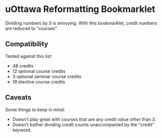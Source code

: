 # uOttawa Reformatting Bookmarklet

Dividing numbers by 3 is annoying. With this bookmarklet, credit numbers are reduced to "courses".

## Compatibility

Tested against this list:

* 48 credits
* 12 optional course credits
* 3 optional seminar course credits
* 18 elective course credits

## Caveats

Some things to keep in mind:

* Doesn't play great with courses that are any credit value *other* than 3.
* Doesn't bother dividing credit counts unaccompanied by the "credit" keyword.